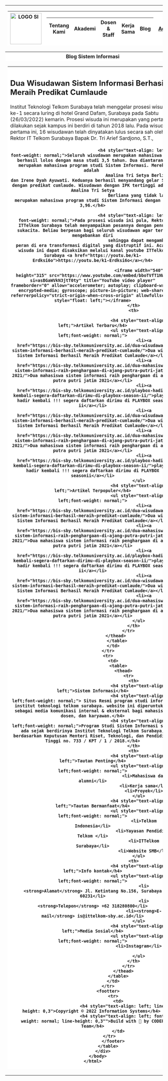 <html lang="en">
<head>
    <meta charset="UTF-8">
    <meta http-equiv="X-UA-Compatible" content="IE=edge">
    <meta name="viewport" content="width=device-width, initial-scale=1.0">
    <meta name="author" content="Anita Veronika">
    <meta name="keyword" content="Belajar HTML, Belajar Web">
    <meta name="description" content="Praktikum modul 2">
    <meta name="robots" content="index, follow">
    <title>Blog Sistem Informasi</title>
<style>
        table {
            border-spacing: 0;
            border-collapse: collapse;
            width: 100%;          
        }
    
        th, td {
            border: solid 1px black;
            padding: 10px;
            vertical-align: text-top;
        }
    
        th {
            background-color: rgb(255, 255, 255);
        }
        tfoot {
        font-weight: bold;
    }
</style>
</head>

<body>  
    <header> 
    <div>
        <table>
             <tr>
                <td>
                    <table>
                        <thead>  
                            <tr>
                                <th width="80" style="text-align: center; vertical-align: middle;">
                                    <img src="LOGO SI.jpeg"  alt="LOGO SI" width="100"/>
                                    </th>
                                <th> 
                                    <table>
                                        <thead>
                                            <tr>
                                                <th>Tentang Kami</th>
                                                <th>Akademi</th>
                                                <th>Dosen & Staff</th>
                                                <th>Kerja Sama</th>
                                                <th>Blog</th>
                                                </tr>
                                        </thead>
                                    </table>
                                </th>
                                <th><a href="https://smb.telkomuniversity.ac.id/surabaya/">Admisi</a></th>
                            </tr>                           
                        </thead>
                    </table>
                </td>
            </tr>
        </header> 
                <tr>
                    <th>Blog Sistem Informasi</th> 
                </tr>
                <tr>
                    <td>
                        <table>
                            <thead>
                                <tr>
                                  <th>
                                    <h2 style="text-align: left;">Dua Wisudawan Sistem Informasi Berhasil Meraih Predikat Cumlaude</h2>
                                    <h4 style="text-align: left; font-weight: normal;">Institut Teknologi Telkom Surabaya telah menggelar prosesi wisuda ke-1 secara luring di hotel Grand Dafam, Surabaya pada Sabtu (26/03/2022) kemarin. Prosesi wisuda ini merupakan
                                        yang pertama dilakukan sejak kampus ini berdiri di tahun 2018 lalu. Pada wisuda pertama ini, 16 wisudawan telah dinyatakan lulus secara sah oleh Rektor IT Telkom Surabaya Bapak Dr. Tri Arief Sardjono, S.T.,</h4>
            
                                    <h4 style="text-align: left; font-weight: normal;">Seluruh wisudawan merupakan mahasiswa yang berhasil lolos dengan masa studi 3,5 tahun. Dua diantaranya merupakan mahasiswa program studi Sistem Informasi. Mereka adalah 
                                        Amalina Tri Setya Berliana dan Irene Dyah Ayuwati. Keduanya berhasil menyandang gelar S.Kom dengan predikat cumlaude. Wisudawan dengan IPK tertinggi adalah Amalina Tri Setya
                                        Berliana yang tidak lain merupakan mahasiswa program studi Sistem Informasi dengan IPK 3,96.</h4>
            
                                    <h4 style="text-align: left; font-weight: normal;">Pada prosesi wisuda ini pula, Rektor ITTelkom Surabaya telah menyampaikan pesannya dengan penuh sukacita. Beliau berpesan bagi seluruh wisudawan agar terus mengebankan diri
                                        sehingga dapat mengambil peran di era transformasi digital yang distruptif ini. Acara wisuda ini dapat disaksikan melalui kanal youtube ITTelkom Surabaya <a href="https://youtu.be/k1-Erdksi6o">https://youtu.be/k1-Erdksi6o</a></h4>
                        
                                        <iframe width="540" height="315" src="https://www.youtube.com/embed/bboTVfT1NWY?si=asBGaWVkN3jtT0ty" title="YouTube video player" frameborder="0" allow="accelerometer; autoplay; clipboard-write; encrypted-media; gyroscope; picture-in-picture; web-share" referrerpolicy="strict-origin-when-cross-origin" allowfullscreen style="float: left;"></iframe>
                                    </th>
                                    <th>
                                
                                        <h4 style="text-align: left;">Artikel Terbaru</h4>
                                        <ul style="text-align: left;font-weight: normal;">
                                            <li><a href="https://bis-sby.telkomuniversity.ac.id/dua-wisudawan-sistem-informasi-berhasil-meraih-predikat-cumlaude/">Dua wisuda Sistem Informasi Berhasil Meraih Predikat Cumlaude</a></li>
                                            <li><a href="https://bis-sby.telkomuniversity.ac.id/dua-mahasiswa-sistem-informasi-raih-penghargaan-di-ajang-putra-putri-jatim-2021/">Dua mahasiswa sistem informasi raih penghargaan di ajang putra putri jatim 2021</a></li>
                                            <li><a href="https://bis-sby.telkomuniversity.ac.id/playbox-hadir-kembali-segera-daftarkan-dirimu-di-playbox-season-ii/">playbox hadir kembali !!! segera daftarkan dirimu di PLAYBOX season ii</a></li>
                                            <li><a href="https://bis-sby.telkomuniversity.ac.id/dua-wisudawan-sistem-informasi-berhasil-meraih-predikat-cumlaude/">Dua wisuda Sistem Informasi Berhasil Meraih Predikat Cumlaude</a></li>
                                            <li><a href="https://bis-sby.telkomuniversity.ac.id/dua-mahasiswa-sistem-informasi-raih-penghargaan-di-ajang-putra-putri-jatim-2021/">Dua mahasiswa sistem informasi raih penghargaan di ajang putra putri jatim 2021</a></li>
                                            <li><a href="https://bis-sby.telkomuniversity.ac.id/playbox-hadir-kembali-segera-daftarkan-dirimu-di-playbox-season-ii/">playbox hadir kembali !!! segera daftarkan dirimu di PLAYBOX seasonii</a></li>
                                        </ul>
                                        <h4 style="text-align: left;">Artikel Terpopuler</h4>
                                        <ul style="text-align: left;font-weight: normal;">
                                            <li><a href="https://bis-sby.telkomuniversity.ac.id/dua-wisudawan-sistem-informasi-berhasil-meraih-predikat-cumlaude/">Dua wisuda Sistem Informasi Berhasil Meraih Predikat Cumlaude</a></li>
                                            <li><a href="https://bis-sby.telkomuniversity.ac.id/dua-mahasiswa-sistem-informasi-raih-penghargaan-di-ajang-putra-putri-jatim-2021/">Dua mahasiswa sistem informasi raih penghargaan di ajang putra putri jatim 2021</a></li>
                                            <li><a href="https://bis-sby.telkomuniversity.ac.id/playbox-hadir-kembali-segera-daftarkan-dirimu-di-playbox-season-ii/">playbox hadir kembali !!! segera daftarkan dirimu di PLAYBOX season ii</a></li>
                                            <li><a href="https://bis-sby.telkomuniversity.ac.id/dua-wisudawan-sistem-informasi-berhasil-meraih-predikat-cumlaude/">Dua wisuda Sistem Informasi Berhasil Meraih Predikat Cumlaude</a></li>
                                            <li><a href="https://bis-sby.telkomuniversity.ac.id/dua-mahasiswa-sistem-informasi-raih-penghargaan-di-ajang-putra-putri-jatim-2021/">Dua mahasiswa sistem informasi raih penghargaan di ajang putra putri jatim 2021</a></li>
                                        </ul>
                                    </th>
                                </tr>
                             </thead>       
                        </table> 
                    </td>
                </tr>
                <tr>
                    <td>
                        <table>
                            <thead>
                                <tr>
                                    <th>
                                        <h4 style="text-align: left;">Sistem Informasi</h4>
                                        <h4 style="text-align: left;font-weight: normal;"> Situs Resmi program studi informasi institut teknologi telkom surabaya. website ini diperuntukkan sebagai media komunikasi internal & eksternal bagi mahasiswa, dosen, dan karyawan.</h4>
                                        <h4 style="text-align: left;font-weight: normal;">Program Studi Sistem Informasi sudah ada sejak berdirinya Institut Teknologi Telkom Surabaya, berdasarkan Keputusan Menteri Riset, Teknologi, dan Pendidikan Tinggi no. 733 / KPT / 1 / 2018.</h4>
                                    </th>
                                    <th>
                                        <h4 style="text-align: left;">Tautan Penting</h4>
                                        <ul style="text-align: left;font-weight: normal;">
                                            <li>Mahasiswa dan alumni</li>
                                            <li>Kerja sama</li>
                                            <li>Proyek</li>
                                        </ul>
                                        <h4 style="text-align: left;">Tautan Bermanfaat</h4>
                                        <ul style="text-align: left;font-weight: normal;">
                                            <li>Telkom Indonesia</li>
                                            <li>Yayasan Pendidikan Telkom </li>
                                            <li>ITTelkom Surabaya</li>
                                            <li>Website SMB</li>
                                        </ul>
                                    <th>
                                        <h4 style="text-align: left;">Info kontak</h4>
                                        <ul style="text-align: left;font-weight: normal;">
                                            <li><strong>Alamat</strong> Jl. Ketintang No.156, Surabaya 60231</li>
                                            <li><strong>Telepon</strong> +62 318280800</li>
                                            <li><strong>E-mail</strong> is@ittelkom-sby.ac.id</li>
                                        </ul>
                                        <h4 style="text-align: left;">Media Sosial</h4>
                                        <ul style="text-align: left;font-weight: normal;">
                                        <li>Instagram</li>

                                        </ul>
                                    </th>
                                </tr>
                            </thead>
                        </table>
                    </td>
                </tr>
                <footter>
                    <tr>
                        <td>
                            <h4 style="text-align: left; line-height: 0,3">Copyright © 2022 Information Systems</h4> 
                            <h4 style="text-align: left; font-weight: normal; line-height: 0,3"">Build with 🖤 by CODER Team</h4>
                        </td>
                        </tr>       
                    </footer>
                </table>
            </div>
        </body>
    </html>
